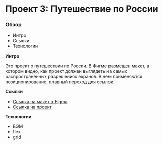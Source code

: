 # Проект 3: Путешествие по России

### Обзор
* Интро
* Ссылки
* Технологии

**Интро**

Это проект о путешествии по России.
В Фигме размещен макет, в котором видно, как проект должен выглядеть на самых распространённых разрешениях экранов.
В нем применяются позиционирование, плавный переход для ссылок.

**Ссылки**

* [Ссылка на макет в Figma](https://www.figma.com/file/hbm3v0Wio2J9g3FrvoJjFT/Russia-desktop-and-mobile?node-id=28503%3A0)
* [Ссылка на проект](https://sunlight-nadezhda.github.io/russian-travel/index.html)

**Технологии**

* БЭМ
* flex
* grid
